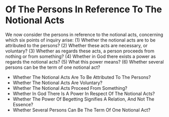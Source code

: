 # Of The Persons In Reference To The Notional Acts

We now consider the persons in reference to the notional acts, concerning which six points of inquiry arise:
(1) Whether the notional acts are to be attributed to the persons?
(2) Whether these acts are necessary, or voluntary?
(3) Whether as regards these acts, a person proceeds from nothing or from something?
(4) Whether in God there exists a power as regards the notional acts?
(5) What this power means?
(6) Whether several persons can be the term of one notional act?

* Whether The Notional Acts Are To Be Attributed To The Persons?
* Whether The Notional Acts Are Voluntary?
* Whether The Notional Acts Proceed From Something?
* Whether In God There Is A Power In Respect Of The Notional Acts?
* Whether The Power Of Begetting Signifies A Relation, And Not The Essence?
* Whether Several Persons Can Be The Term Of One Notional Act?